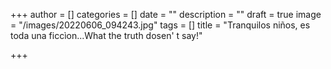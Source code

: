 +++
author = []
categories = []
date = ""
description = ""
draft = true
image = "/images/20220606_094243.jpg"
tags = []
title = "Tranquilos niños, es toda una ficcìon...What the truth dosen' t say!"

+++

